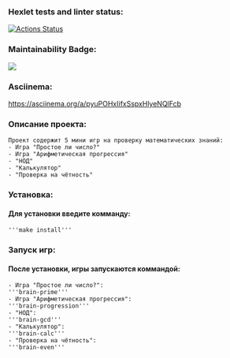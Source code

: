 ### Hexlet tests and linter status:
[![Actions Status](https://github.com/Ivan63-coder/python-project-49/actions/workflows/hexlet-check.yml/badge.svg)](https://github.com/Ivan63-coder/python-project-49/actions)

### Maintainability Badge:
 <a href="https://codeclimate.com/github/Ivan63-coder/python-project-49/maintainability"><img src="https://api.codeclimate.com/v1/badges/d758bfcf2b53f4ddf9e1/maintainability" /></a>

### Asciinema:
https://asciinema.org/a/pyuPOHxIifxSspxHlyeNQlFcb


### Описание проекта:
    Проект содержит 5 мини игр на проверку математических знаний:
    - Игра "Простое ли число?"
    - Игра "Арифметическая прогрессия"
    - "НОД"
    - "Калькулятор"
    - "Проверка на чётность"


### Установка:
#### Для установки введите комманду:
    '''make install'''

### Запуск игр:
#### После установки, игры запускаются коммандой:
    - Игра "Простое ли число?":
    '''brain-prime'''
    - Игра "Арифметическая прогрессия":
    '''brain-progression'''
    - "НОД":
    '''brain-gcd'''
    - "Калькулятор":
    '''brain-calc'''
    - "Проверка на чётность":
    '''brain-even'''
